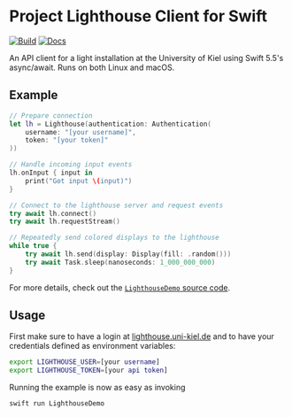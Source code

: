 # Project Lighthouse Client for Swift

[![Build](https://github.com/fwcd/lighthouse-swift/actions/workflows/build.yml/badge.svg)](https://github.com/fwcd/lighthouse-swift/actions/workflows/build.yml)
[![Docs](https://github.com/fwcd/lighthouse-swift/actions/workflows/docs.yml/badge.svg)](https://fwcd.github.io/lighthouse-swift/documentation/lighthouseclient)

An API client for a light installation at the University of Kiel using Swift 5.5's async/await. Runs on both Linux and macOS.

## Example

```swift
// Prepare connection
let lh = Lighthouse(authentication: Authentication(
    username: "[your username]",
    token: "[your token]"
))

// Handle incoming input events
lh.onInput { input in
    print("Got input \(input)")
}

// Connect to the lighthouse server and request events
try await lh.connect()
try await lh.requestStream()

// Repeatedly send colored displays to the lighthouse
while true {
    try await lh.send(display: Display(fill: .random()))
    try await Task.sleep(nanoseconds: 1_000_000_000)
}
```

For more details, check out the [`LighthouseDemo` source code](Sources/LighthouseDemo/LighthouseDemo.swift).

## Usage

First make sure to have a login at [lighthouse.uni-kiel.de](https://lighthouse.uni-kiel.de) and to have your credentials defined as environment variables:

```bash
export LIGHTHOUSE_USER=[your username]
export LIGHTHOUSE_TOKEN=[your api token]
```

Running the example is now as easy as invoking

```bash
swift run LighthouseDemo
```

